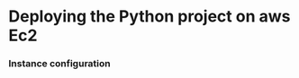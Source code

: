 <html>
  <head>
    <body>
      <h1>Deploying the Python project on aws Ec2</h1>
      <h3>Instance configuration</h3>
    </body>
  </head>
</html>
